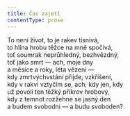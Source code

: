 ```yaml
---
title: Čas zajetí
contentType: prose
---
```


To není život, to je rakev tísnivá,  
to hlína hrobu těžce na mně spočívá,  
toť soumrak neprůhledný, bezhvězdný,  
toť jako smrt — ach, moje dny  
a měsíce a roky, léta vězení —  
kdy zmrtvýchvstání přijde, vzkříšení,  
kdy v rakvi vztyčím se, ach, kdy jen, kdy  
už povolí ten těžký příkrov hrobový,  
kdy z temnot rozžehne se jasný den  
a budem svobodni — a budu svoboden?
